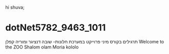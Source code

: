 hi shuva;
# dotNet5782_9463_1011
 תרגילים בקורס מיני פרוייקט במערכת חלונות- שובה דנציגר ומוריה קפלן
 Welcome to the ZOO
Shalom olam
Moria
kololo